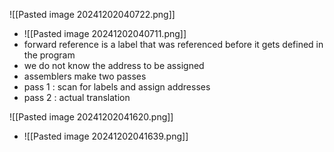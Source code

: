 
![[Pasted image 20241202040722.png]]
- ![[Pasted image 20241202040711.png]]
- forward reference is a label that was referenced before it gets defined in the program
- we do not know the address to be assigned
- assemblers make two passes
- pass 1 : scan for labels and assign addresses
- pass 2 : actual translation


![[Pasted image 20241202041620.png]]
- ![[Pasted image 20241202041639.png]]




